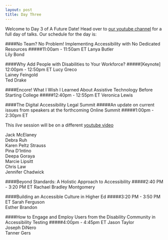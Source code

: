 ```yaml
---
layout: post
title: Day Three
---
```


Welcome to Day 3 of A Future Date! Head over to [our youtube channel](https://www.youtube.com/watch?v=qsifjAR2r14) for a full day of talks. Our schedule for the day is:

####No Team? No Problem! Implementing Accessibility with No Dedicated Resources
#####11:00am - 11:50am ET
Lanya Butler <br>
Lily Bond <br>


####Why Add People with Disabilities to Your Workforce?
#####[Keynote] 12:00pm - 12:50pm ET
Lucy Greco <br>
Lainey Feingold<br>
Ted Drake<br>


####Encore! What I Wish I Learned About Assistive Technology Before Starting College
#####12:40pm - 12:55pm ET
Veronica Lewis<br>

####The Digital Accessibility Legal Summit
#####An update on current issues from speakers at the forthcoming Online Summit
#####1:00pm - 2:30pm ET
<p>
This <em>live</em> session will be on a different <a href="https://youtube.com/c/AFutureDate/live"> youtube video</a>
</p>
Jack McElaney<br>
Debra Ruh<br>
Karen Peltz Strauss <br>
Pina D’Intino<br>
Deepa Goraya<br>
Marcie Lipsitt<br>
Chris Law<br>
Jennifer Chadwick</br>

####Beyond Standards: A Holistic Approach to Accessibility
#####2:40 PM - 3:20 PM ET
Rachael Bradley Montgomery <br>

####Building an Accessible Culture in Higher Ed
#####3:20 PM - 3:50 PM ET
Sarah Ferguson<br>
Esther Brandon<br>


####How to Engage and Employ Users from the Disability Community in Accessibility Testing
#####4:00pm - 4:45pm ET
Jason Taylor<br>
Joseph DiNero<br>
Tanner Gers

